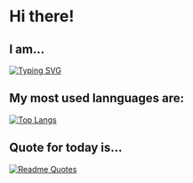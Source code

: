 
# Hi there!

## I am...
<a href="https://git.io/typing-svg"><img src="https://readme-typing-svg.herokuapp.com?font=Product+Sans&size=32&pause=1000&color=C6D0F5&vCenter=true&width=435&lines=A+nice+student;A+dumb+fox;An+Android+developer;A+tech+modder;An+overall+IT+enthusiast" alt="Typing SVG" /></a>
## My most used lannguages are:
[![Top Langs](https://github-readme-stats.vercel.app/api/top-langs/?username=BrickerFixer&layout=compact)](https://github.com/anuraghazra/github-readme-stats)
## Quote for today is...
[![Readme Quotes](https://quotes-github-readme.vercel.app/api?type=horizontal&theme=catppuccin_frappe)](https://github.com/piyushsuthar/github-readme-quotes)
